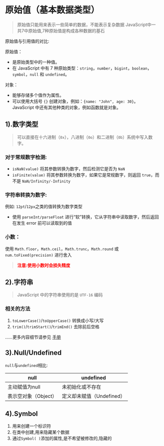 # 原始值（基本数据类型）

>原始值只能用来表示一些简单的数据，不能表示复杂数据
>JavaScript中一共7中原始值,7种原始值是构成各种数据的基石

原始值与引用值的对比:

原始值：

- 是原始类型中的一种值。
- 在 JavaScript 中有 7 种原始类型：`string`，`number`，`bigint`，`boolean`，`symbol`，`null` 和 `undefined`。

对象：

- 能够存储多个值作为属性。
- 可以使用大括号 `{}` 创建对象，例如：`{name: "John", age: 30}`。JavaScript 中还有其他种类的对象，例如函数就是对象。

## 1).数字类型

> 可以直接在十六进制（`0x`），八进制（`0o`）和二进制（`0b`）系统中写入数字。

### 对于常规数字检测:

- `isNaN(value)` 将其参数转换为数字，然后检测它是否为 `NaN`
- `isFinite(value)` 将其参数转换为数字，如果它是常规数字，则返回 `true`，而不是 `NaN/Infinity/-Infinity`

### 字符串转换为数字:

例如: `12pt`/`12px`之类的值转换为数字类型

- 使用 `parseInt/parseFloat` 进行“软”转换，它从字符串中读取数字，然后返回在发生 error 前可以读取到的值

### 小数：

使用 `Math.floor`，`Math.ceil`，`Math.trunc`，`Math.round` 或 `num.toFixed(precision)` 进行舍入

> <strong style='color:red'>注意:使用小数时会损失精度</strong>

## 2).字符串

> JavaScript 中的字符串使用的是 `UTF-16` 编码

### 相关的方法

1. `toLowerCase()`/`toUpperCase()` 转换成小写/大写
2. `trim()`/`trimStart()`/`trimEnd()` 去除前后空格

……更多内容细节请参见 [手册](https://developer.mozilla.org/zh/docs/Web/JavaScript/Reference/Global_Objects/String)

## 3).Null/Undefined

`null`与`undefined`相比:

| null                 | undefined                 |
| -------------------- | ------------------------- |
| 主动赋值为null       | 未初始化或不存在          |
| 表示空对象（Object） | 定义却未赋值（Undefined） |

## 4).Symbol

1. 用来创建一个标识符
2. 在类中创建,用来隐藏某个数据
3. 通过`Symbol( )`添加的属性,是不希望被修改的,隐藏的